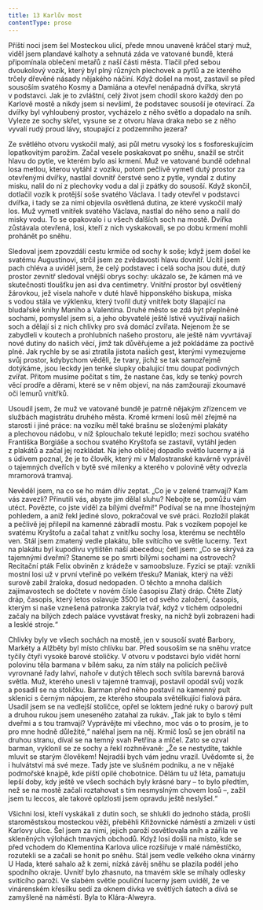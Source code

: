 ```yaml
---
title: 13 Karlův most
contentType: prose
---
```


Příští noci jsem šel Mosteckou ulicí, přede mnou unaveně kráčel starý muž, viděl jsem plandavé kalhoty a sehnutá záda ve vatované bundě, která připomínala oblečení metařů z naší části města. Tlačil před sebou dvoukolový vozík, který byl plný různých plechovek a pytlů a ze kterého trčely dřevěné násady nějakého náčiní. Když došel na most, zastavil se před sousoším svatého Kosmy a Damiána a otevřel nenápadná dvířka, skrytá v podstavci. Jak je to zvláštní, celý život jsem chodil skoro každý den po Karlově mostě a nikdy jsem si nevšiml, že podstavec sousoší je otevírací. Za dvířky byl vyhloubený prostor, vycházelo z něho světlo a dopadalo na sníh. Vyleze ze sochy skřet, vysune se z otvoru hlava draka nebo se z něho vyvalí rudý proud lávy, stoupající z podzemního jezera?

Ze světlého otvoru vyskočil malý, asi půl metru vysoký los s fosforeskujícím lopatkovitým parožím. Začal vesele poskakovat po sněhu, snažil se strčit hlavu do pytle, ve kterém bylo asi krmení. Muž ve vatované bundě odehnal losa metlou, kterou vytáhl z vozíku, potom pečlivě vymetl dutý prostor za otevřenými dvířky, nastlal dovnitř čerstvé seno z pytle, vyndal z dutiny misku, nalil do ní z plechovky vodu a dal ji zpátky do sousoší. Když skončil, dotlačil vozík k protější soše svatého Václava. I tady otevřel v podstavci dvířka, i tady se za nimi objevila osvětlená dutina, ze které vyskočil malý los. Muž vymetl vnitřek svatého Václava, nastlal do něho seno a nalil do misky vodu. To se opakovalo i u všech dalších soch na mostě. Dvířka zůstávala otevřená, losi, kteří z nich vyskakovali, se po dobu krmení mohli prohánět po sněhu.

Sledoval jsem zpovzdálí cestu krmiče od sochy k soše; když jsem došel ke svatému Augustinovi, strčil jsem ze zvědavosti hlavu dovnitř. Ucítil jsem pach chléva a uviděl jsem, že celý podstavec i celá socha jsou duté, dutý prostor zevnitř sledoval vnější obrys sochy: ukázalo se, že kámen má ve skutečnosti tloušťku jen asi dva centimetry. Vnitřní prostor byl osvětlený žárovkou, jež visela nahoře v duté hlavě hipponského biskupa, miska s vodou stála ve výklenku, který tvořil dutý vnitřek boty šlapající na bludařské knihy Maniho a Valentina. Druhé město se zdá být přeplněné sochami, pomyslel jsem si, a jeho obyvatelé ještě lstivě využívají našich soch a dělají si z nich chlívky pro svá domácí zvířata. Nejenom že se zabydleli v koutech a prohlubních našeho prostoru, ale ještě nám vyvrtávají nové dutiny do našich věcí, jimž tak důvěřujeme a jež pokládáme za poctivě plné. Jak rychle by se asi ztratila jistota našich gest, kterými vymezujeme svůj prostor, kdybychom věděli, že tvary, jichž se tak samozřejmě dotýkáme, jsou leckdy jen tenké slupky obalující tmu doupat podivných zvířat. Přitom musíme počítat s tím, že nastane čas, kdy se tenký povrch věcí prodře a děrami, které se v něm objeví, na nás zamžourají zkoumavé oči lemurů vnitřků.

Usoudil jsem, že muž ve vatované bundě je patrně nějakým zřízencem ve službách magistrátu druhého města. Kromě krmení losů měl zřejmě na starosti i jiné práce: na vozíku měl také brašnu se složenými plakáty a plechovou nádobu, v níž šplouchalo tekuté lepidlo; mezi sochou svatého Františka Borgiáše a sochou svatého Kryštofa se zastavil, vytáhl jeden z plakátů a začal jej rozkládat. Na jeho obličej dopadlo světlo lucerny a já s údivem poznal, že je to člověk, který mi v Malostranské kavárně vyprávěl o tajemných dveřích v bytě své milenky a kterého v polovině věty odvezla mramorová tramvaj.

Nevěděl jsem, na co se ho mám dřív zeptat. „Co je v zelené tramvaji? Kam vás zavezli? Přinutili vás, abyste jim dělal sluhu? Nebojte se, pomůžu vám utéct. Povězte, co jste viděl za bílými dveřmi!“ Podíval se na mne lhostejným pohledem, a aniž řekl jediné slovo, pokračoval ve své práci. Rozložil plakát a pečlivě jej přilepil na kamenné zábradlí mostu. Pak s vozíkem popojel ke svatému Kryštofu a začal tahat z vnitřku sochy losa, kterému se nechtělo ven. Stál jsem zmatený vedle plakátu, bíle svítícího ve světle lucerny. Text na plakátu byl kupodivu vytištěn naší abecedou; četl jsem: „Co se skrývá za tajemnými dveřmi? Staneme se po smrti bílými sochami na ostrovech? Recitační pták Felix obviněn z krádeže v samoobsluze. Fyzici se ptají: vznikli mostní losi už v první vteřině po velkém třesku? Maniak, který na věži surově zabil žraloka, dosud nedopaden. O těchto a mnoha dalších zajímavostech se dočtete v novém čísle časopisu Zlatý dráp. Čtěte Zlatý dráp, časopis, který letos oslavuje 3500 let od svého založení, časopis, kterým si naše vznešená patronka zakryla tvář, když v tichém odpoledni začaly na bílých zdech paláce vyvstávat fresky, na nichž byli zobrazeni hadi a lesklé stroje.“

Chlívky byly ve všech sochách na mostě, jen v sousoší svaté Barbory, Markéty a Alžběty byl místo chlívku bar. Před sousoším se na sněhu vratce tyčily čtyři vysoké barové stoličky. V otvoru v podstavci bylo vidět horní polovinu těla barmana v bílém saku, za ním stály na policích pečlivě vyrovnané řady lahví, nahoře v dutých tělech soch svítila barevná barová světla. Muž, kterého unesli v tajemné tramvaji, postavil opodál svůj vozík a posadil se na stoličku. Barman před něho postavil na kamenný pult sklenici s černým nápojem, ze kterého stoupala světélkující fialová pára. Usadil jsem se na vedlejší stoličce, opřel se loktem jedné ruky o barový pult a druhou rukou jsem uneseného zatahal za rukáv. „Tak jak to bylo s těmi dveřmi a s tou tramvají? Vyprávějte mi všechno, moc vás o to prosím, je to pro mne hodně důležité,“ naléhal jsem na něj. Krmič losů se jen obrátil na druhou stranu, díval se na temný svah Petřína a mlčel. Zato se ozval barman, vyklonil se ze sochy a řekl rozhněvaně: „Že se nestydíte, takhle mluvit se starým člověkem! Nejradši bych vám jednu vrazil. Uvědomte si, že i hulvátství má své meze. Tady jste ve slušném podniku, a ne v nějaké podmořské knajpě, kde piští opilé chobotnice. Dělám tu už léta, pamatuju lepší doby, kdy ještě ve všech sochách byly krásné bary – to bylo předtím, než se na mostě začali roztahovat s tím nesmyslným chovem losů –, zažil jsem tu leccos, ale takové oplzlosti jsem opravdu ještě neslyšel.“

Všichni losi, kteří vyskákali z dutin soch, se shlukli do jednoho stáda, prošli staroměstskou mosteckou věží, přeběhli Křižovnické náměstí a zmizeli v ústí Karlovy ulice. Šel jsem za nimi, jejich paroží osvětlovala sníh a zářila ve skleněných výlohách tmavých obchodů. Když losi došli na místo, kde se před vchodem do Klementina Karlova ulice rozšiřuje v malé náměstíčko, rozutekli se a začali se honit po sněhu. Stál jsem vedle velkého okna vinárny U Hada, které sahalo až k zemi, nízká závěj sněhu se plazila podél jeho spodního okraje. Uvnitř bylo zhasnuto, na tmavém skle se míhaly odlesky svítícího paroží. Ve slabém světle pouliční lucerny jsem uviděl, že ve vinárenském křesílku sedí za oknem dívka ve světlých šatech a dívá se zamyšleně na náměstí. Byla to Klára-Alweyra.
